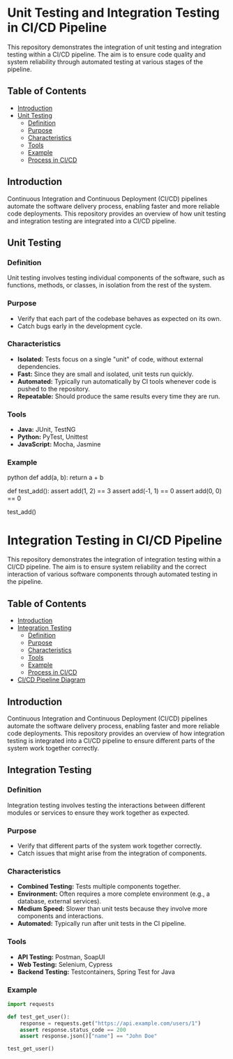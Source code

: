 # Unit Testing and Integration Testing in CI/CD Pipeline

This repository demonstrates the integration of unit testing and integration testing within a CI/CD pipeline. The aim is to ensure code quality and system reliability through automated testing at various stages of the pipeline.

## Table of Contents

- [Introduction](#introduction)
- [Unit Testing](#unit-testing)
  - [Definition](#definition)
  - [Purpose](#purpose)
  - [Characteristics](#characteristics)
  - [Tools](#tools)
  - [Example](#example)
  - [Process in CI/CD](#process-in-cicd)

## Introduction

Continuous Integration and Continuous Deployment (CI/CD) pipelines automate the software delivery process, enabling faster and more reliable code deployments. This repository provides an overview of how unit testing and integration testing are integrated into a CI/CD pipeline.

## Unit Testing

### Definition

Unit testing involves testing individual components of the software, such as functions, methods, or classes, in isolation from the rest of the system.

### Purpose

- Verify that each part of the codebase behaves as expected on its own.
- Catch bugs early in the development cycle.

### Characteristics

- **Isolated:** Tests focus on a single "unit" of code, without external dependencies.
- **Fast:** Since they are small and isolated, unit tests run quickly.
- **Automated:** Typically run automatically by CI tools whenever code is pushed to the repository.
- **Repeatable:** Should produce the same results every time they are run.

### Tools

- **Java:** JUnit, TestNG
- **Python:** PyTest, Unittest
- **JavaScript:** Mocha, Jasmine

### Example

python
def add(a, b):
    return a + b

def test_add():
    assert add(1, 2) == 3
    assert add(-1, 1) == 0
    assert add(0, 0) == 0

test_add()




# Integration Testing in CI/CD Pipeline

This repository demonstrates the integration of integration testing within a CI/CD pipeline. The aim is to ensure system reliability and the correct interaction of various software components through automated testing in the pipeline.

## Table of Contents

- [Introduction](#introduction)
- [Integration Testing](#integration-testing)
  - [Definition](#definition)
  - [Purpose](#purpose)
  - [Characteristics](#characteristics)
  - [Tools](#tools)
  - [Example](#example)
  - [Process in CI/CD](#process-in-cicd)
- [CI/CD Pipeline Diagram](#cicd-pipeline-diagram)

## Introduction

Continuous Integration and Continuous Deployment (CI/CD) pipelines automate the software delivery process, enabling faster and more reliable code deployments. This repository provides an overview of how integration testing is integrated into a CI/CD pipeline to ensure different parts of the system work together correctly.

## Integration Testing

### Definition

Integration testing involves testing the interactions between different modules or services to ensure they work together as expected.

### Purpose

- Verify that different parts of the system work together correctly.
- Catch issues that might arise from the integration of components.

### Characteristics

- **Combined Testing:** Tests multiple components together.
- **Environment:** Often requires a more complete environment (e.g., a database, external services).
- **Medium Speed:** Slower than unit tests because they involve more components and interactions.
- **Automated:** Typically run after unit tests in the CI pipeline.

### Tools

- **API Testing:** Postman, SoapUI
- **Web Testing:** Selenium, Cypress
- **Backend Testing:** Testcontainers, Spring Test for Java

### Example

```python
import requests

def test_get_user():
    response = requests.get("https://api.example.com/users/1")
    assert response.status_code == 200
    assert response.json()["name"] == "John Doe"

test_get_user()
